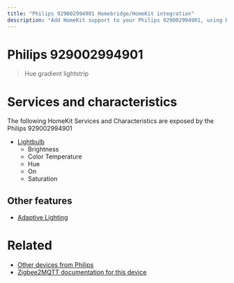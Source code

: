 ```yaml
---
title: "Philips 929002994901 Homebridge/HomeKit integration"
description: "Add HomeKit support to your Philips 929002994901, using Homebridge, Zigbee2MQTT and homebridge-z2m."
---
```

<!---
This file has been GENERATED using src/docgen/docgen.ts
DO NOT EDIT THIS FILE MANUALLY!
-->
# Philips 929002994901
> Hue gradient lightstrip


# Services and characteristics
The following HomeKit Services and Characteristics are exposed by
the Philips 929002994901

* [Lightbulb](../../light.md)
  * Brightness
  * Color Temperature
  * Hue
  * On
  * Saturation

## Other features
* [Adaptive Lighting](../../light.md)

# Related
* [Other devices from Philips](../index.md#philips)
* [Zigbee2MQTT documentation for this device](https://www.zigbee2mqtt.io/devices/929002994901.html)